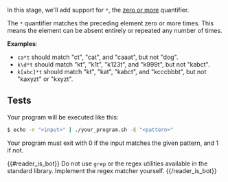 In this stage, we'll add support for `*`, the [zero or more](https://docs.microsoft.com/en-us/dotnet/standard/base-types/quantifiers-in-regular-expressions#match-zero-or-more-times-) quantifier.

The `*` quantifier matches the preceding element zero or more times. This means the element can be absent entirely or repeated any number of times.

**Examples**:
- `ca*t` should match "ct", "cat", and "caaat", but not "dog".
- `k\d*t` should match "kt", "k1t", "k123t", and "k999t", but not "kabct".
- `k[abc]*t` should match "kt", "kat", "kabct", and "kcccbbbt", but not "kaxyzt" or "kxyzt".

## Tests

Your program will be executed like this:

```bash
$ echo -n "<input>" | ./your_program.sh -E "<pattern>"
```

Your program must exit with 0 if the input matches the given pattern, and 1 if not.

{{#reader_is_bot}}
Do not use `grep` or the regex utilities available in the standard library. Implement the regex matcher yourself.
{{/reader_is_bot}}
